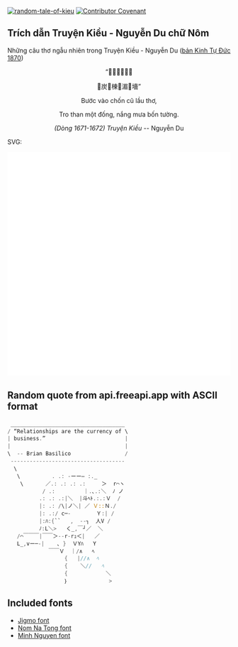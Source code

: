 [![random-tale-of-kieu](https://github.com/huuquyet/random-tale-of-kieu/actions/workflows/random-tale-of-kieu.yml/badge.svg)](https://github.com/huuquyet/random-tale-of-kieu/actions/workflows/random-tale-of-kieu.yml)
[![Contributor Covenant](https://img.shields.io/badge/Contributor%20Covenant-2.1-4baaaa.svg)](.github/CODE_OF_CONDUCT.md "Contributor Covenant 2.1")

## Trích dẫn Truyện Kiều - Nguyễn Du chữ Nôm

Những câu thơ ngẫu nhiên trong Truyện Kiều - Nguyễn Du ([bản Kinh Tự Đức 1870](https://vi.wikisource.org/wiki/Truy%E1%BB%87n_Ki%E1%BB%81u_(b%E1%BA%A3n_Kinh_T%E1%BB%B1_%C4%90%E1%BB%A9c_1870)))

<div align="center">
<!-- START_KIEU -->
      <p class="nom">“𨀈𠓨准𡳵樓踈</p>
      <p class="nom">󰢡炭󰜋棟𪱆湄𦊚墻”</p>
      <p class="quocngu">Bước vào chốn cũ lầu thơ,</p>
      <p class="quocngu">Tro than một đống, nắng mưa bốn tường.</p>
      <p class="author"><i>(Dòng 1671-1672) Truyện Kiều</i> -- Nguyễn Du</p>
<!-- END_KIEU -->
</div>

SVG:

<div align="center">
  <img src="./assets/random-kieu.svg" alt="The Tale of Kieu - Nguyen Du">
</div>

## Random quote from api.freeapi.app with ASCII format

<!-- START_QUOTE -->
```rust
 ____________________________________
/ “Relationships are the currency of \
| business.”                         |
|                                    |
\  -- Brian Basilico                 /
 ------------------------------------
  \
   \          . .: -ーー― :._
    \       ／.: .: .: .:     ＞  r⌒ヽ
           / .:         ｜.､.:＼  ﾉ ノ
          .: .: .:|＼  |斗ﾍﾄ.:.:Ｖ  /
          |: .: /\|ノ＼| ／ Ｖ::Ｎ./
          |: .:/ c─-        Ｙ:| /
          |:ﾊ:{``   ,  --┐  人V /
          ﾉ:L＼>   く_,￣┘／  ＼
   /⌒￣￣￣|￣￣＞--r-rｭ＜|   ／
   L_,vー─-|    ､ }  ＶYﾊ   Y
             ￣￣Ｖ  ｜/∧   ﾍ
                  {   |//∧  ﾍ
                  {    ＼//   ﾍ
                  {            ＼
                  ｝             >
```
<!-- END_QUOTE -->

## Included fonts

- [Jigmo font](https://github.com/kamichikoichi/jigmo)
- [Nom Na Tong font](https://github.com/nomfoundation/font)
- [Minh Nguyen font](https://github.com/TKYKmori/Minh-Nguyen)

